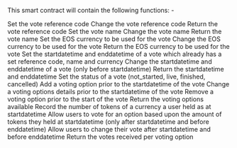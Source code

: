 This smart contract will contain the following functions: -

Set the vote reference code
Change the vote reference code
Return the vote reference code
Set the vote name
Change the vote name
Return the vote name
Set the EOS currency to be used for the vote 
Change the EOS currency to be used for the vote
Return the EOS currency to be used for the vote 
Set the startdatetime and enddatetime of a vote which already has a set reference code, name and currency
Change the startdatetime and enddatetime of a vote (only before startdatetime)
Return the startdatetime and enddatetime
Set the status of a vote (not_started, live, finished, cancelled)
Add a voting option prior to the startdatetime of the vote
Change a voting options details prior to the startdatetime of the vote
Remove a voting option prior to the start of the vote
Return the voting options available
Record the number of tokens of a currency a user held as at startdatetime 
Allow users to vote for an option based upon the amount of tokens they held at startdatetime (only after startdatetime and before enddatetime)
Allow users to change their vote after startdatetime and before enddatetime
Return the votes received per voting option

